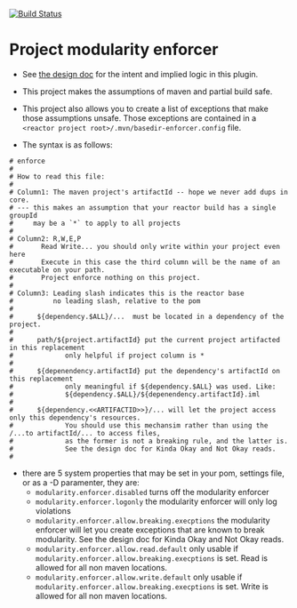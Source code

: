 [![Build Status](https://drone-butc.dci.sfdc.net/api/badges/modularization-team/modularity-enforcer/status.svg)](https://drone-butc.dci.sfdc.net/modularization-team/modularity-enforcer)

# Project modularity enforcer

* See [the design doc](./DESIGN.md)  for the intent and implied logic in this plugin.

* This project makes the assumptions of maven and partial build safe.

* This project also allows you to create a list of exceptions that make those assumptions unsafe.  Those exceptions are contained in a
```<reactor project root>/.mvn/basedir-enforcer.config```  file.

* The syntax is as follows:
```
# enforce
#
# How to read this file:
#
# Column1: The maven project's artifactId -- hope we never add dups in core.
# --- this makes an assumption that your reactor build has a single groupId
#     may be a `*` to apply to all projects
#
# Column2: R,W,E,P
#       Read Write... you should only write within your project even here
#       Execute in this case the third column will be the name of an executable on your path.
#       Project enforce nothing on this project.
#
# Column3: Leading slash indicates this is the reactor base
#		   no leading slash, relative to the pom
#
#      ${dependency.$ALL}/...  must be located in a dependency of the project.
#
#      path/${project.artifactId} put the current project artifacted in this replacement
#             only helpful if project column is *
#
#      ${depenendency.artifactId} put the dependency's artifactId on this replacement  
#             only meaningful if ${dependency.$ALL} was used. Like:
#             ${dependency.$ALL}/${depenendency.artifactId}.iml
#
#      ${dependency.<<ARTIFACTID>>}/... will let the project access only this dependency's resources.  
#             You should use this mechansim rather than using the /...to artifactId/... to access files, 
#             as the former is not a breaking rule, and the latter is.  
#             See the design doc for Kinda Okay and Not Okay reads.
#
```

* there are 5 system properties that may be set in your pom, settings file, or as a -D paramenter, they are:
  * ```modularity.enforcer.disabled``` turns off the modularity enforcer
  * ```modularity.enforcer.logonly``` the modularity enforcer will only log violations
  * ```modularity.enforcer.allow.breaking.execptions``` the modularity enforcer will let you create exceptions that are known to break modularity.   See the design doc for Kinda Okay and Not Okay reads.
  * ```modularity.enforcer.allow.read.default``` only usable if ```modularity.enforcer.allow.breaking.execptions``` is set.  Read is allowed for all non maven locations.
  * ```modularity.enforcer.allow.write.default``` only usable if ```modularity.enforcer.allow.breaking.execptions``` is set.  Write is allowed for all non maven locations.